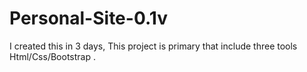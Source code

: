 # Personal-Site-0.1v
I created this in 3 days, This project is primary that include three tools Html/Css/Bootstrap .
